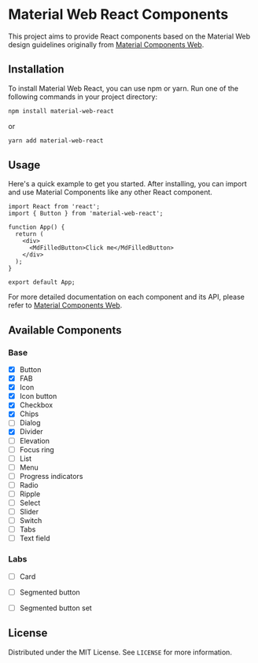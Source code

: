 # Material Web React Components

This project aims to provide React components based on the Material Web design guidelines originally from [Material Components Web](https://github.com/material-components/material-web).

## Installation

To install Material Web React, you can use npm or yarn. Run one of the following commands in your project directory:

```bash
npm install material-web-react
```

or

```bash
yarn add material-web-react
```

## Usage

Here's a quick example to get you started. After installing, you can import and use Material Components like any other React component.

```tsx
import React from 'react';
import { Button } from 'material-web-react';

function App() {
  return (
    <div>
      <MdFilledButton>Click me</MdFilledButton>
    </div>
  );
}

export default App;
```

For more detailed documentation on each component and its API, please refer to [Material Components Web](https://github.com/material-components/material-web).

## Available Components

### Base
- [x] Button
- [x] FAB
- [x] Icon
- [x] Icon button
- [x] Checkbox
- [x] Chips
- [ ] Dialog
- [x] Divider
- [ ] Elevation
- [ ] Focus ring
- [ ] List
- [ ] Menu
- [ ] Progress indicators
- [ ] Radio
- [ ] Ripple
- [ ] Select
- [ ] Slider
- [ ] Switch
- [ ] Tabs
- [ ] Text field

### Labs
- [ ] Card
- [ ] Segmented button
- [ ] Segmented button set


## License

Distributed under the MIT License. See `LICENSE` for more information.
